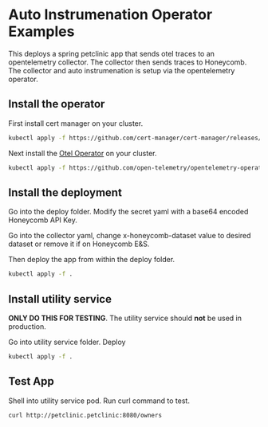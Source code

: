 # Auto Instrumenation Operator Examples

This deploys a spring petclinic app that sends otel traces to an opentelemetry collector. The collector then sends traces to Honeycomb. The collector and auto instrumenation is setup via the opentelemetry operator.

## Install the operator

First install cert manager on your cluster. 

```bash
kubectl apply -f https://github.com/cert-manager/cert-manager/releases/download/v1.8.2/cert-manager.yaml
```

Next install the [Otel Operator](https://github.com/open-telemetry/opentelemetry-operator) on your cluster. 

```bash
kubectl apply -f https://github.com/open-telemetry/opentelemetry-operator/releases/latest/download/opentelemetry-operator.yaml
```

## Install the deployment

Go into the deploy folder. Modify the secret yaml with a base64 encoded Honeycomb API Key.  

Go into the collector yaml, change x-honeycomb-dataset value to desired dataset or remove it if on Honeycomb E&S.

Then deploy the app from within the deploy folder.  


```bash
kubectl apply -f .
```

## Install utility service

**ONLY DO THIS FOR TESTING**. The utility service should **not** be used in production.

Go into utility service folder. Deploy

```bash
kubectl apply -f .
```

## Test App

Shell into utility service pod.  Run curl command to test.

```bash
curl http://petclinic.petclinic:8080/owners
```


